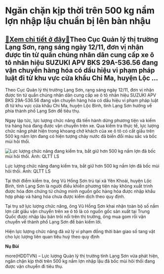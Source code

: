 Ngăn chặn kịp thời trên 500 kg nầm lợn nhập lậu chuẩn bị lên bàn nhậu
=====================================================================

[:gift:Xem chi tiết ở đây:gift:](https://hddtvn.com/ngan-chan-kip-thoi-tren-500-kg-nam-lon-nhap-lau-chuan-bi-len-ban-nhau/)Theo Cục Quản lý thị trường Lạng Sơn, rạng sáng ngày 12/11, đơn vị nhận được tin từ quần chúng nhân dân cung cấp xe ô tô nhãn hiệu SUZUKI APV BKS 29A-536.56 đang vận chuyển hàng hóa có dấu hiệu vi phạm pháp luật đi từ khu vực cửa khẩu Chi Ma, huyện Lộc …
--------------------------------------------------------------------------------------------------------------------------------------------------------------------------------------------------------------------------------------------------------------


Theo Cục Quản lý thị trường Lạng Sơn, rạng sáng ngày 12/11, đơn vị nhận được tin từ quần chúng nhân dân cung cấp xe ô tô nhãn hiệu SUZUKI APV BKS 29A-536.56 đang vận chuyển hàng hóa có dấu hiệu vi phạm pháp luật đi từ khu vực cửa khẩu Chi Ma, huyện Lộc Bình, tỉnh Lạng Sơn hướng về phía thành phố Lạng Sơn để tiêu thụ.


Ngay lập tức, lực lượng chức năng đã tiến hành dừng phương tiện và kiểm tra hàng hoá đang được vận chuyển trên xe. Qua kiểm tra thực tế, lực lượng chức năng phát hiện trong khoang chở khách của xe ô tô có cất giấu trên 500 kg nầm lợn đang có hiện tượng chảy nước đã biến đổi màu sắc và bốc mùi hôi thối.





![Lực lượng chức năng đang kiểm tra, bắt giữ hơn 500 kg nầm lợn đã bốc mùi hôi thối. Ảnh: QLTT LS](https://hddtvn.com/wp-content/uploads/2021/01/5043_16_Nov_2020_041309_GMTXem_Ynh_gYn_Yay.png "Lực lượng chức năng đang kiểm tra, bắt giữ hơn 500 kg nầm lợn đã bốc mùi hôi thối. Ảnh: QLTT LS")


Lực lượng chức năng đang kiểm tra, bắt giữ hơn 500 kg nầm lợn đã bốc mùi hôi thối. Ảnh: QLTT LS



Tại thời điểm kiểm tra, ông Vũ Hồng Sơn trú tại xã Yên Khoái, huyện Lộc Bình, tỉnh Lạng Sơn là người điều khiển phương tiện này không xuất trình được hóa đơn chứng từ chứng minh nguồn gốc hàng hóa được nhập khẩu hợp pháp và hàng hóa chưa được kiểm dịch theo quy định.


Tại trụ sở lực lượng chức năng, ông Vũ Hồng Sơn khai nhận toàn bộ số nầm lợn cất giấu vận chuyển trên xe ô tô là có nguồn gốc sản xuất tại Trung Quốc được nhập lậu bán trôi nổi trên thị trường, ông mua gom rồi vận chuyển về thành phố Lạng Sơn để bán kiếm lời.


Hiện lực lượng chức năng đã xử lý vi phạm đồng thời bàn giao số tang vật cho lực lượng liên quan tiêu huỷ theo quy định




**Nụ Bùi**



more(HDDTVN) – Lực lượng Quản lý thị trường tỉnh Lạng Sơn vừa phát hiện, ngăn chặn kịp thời trên 500 kg nầm lợn nhập lậu đã bốc mùi hôi thối đang được vận chuyển đi tiêu thụ.

